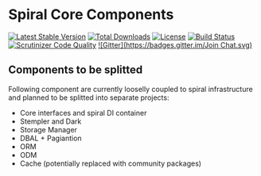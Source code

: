 Spiral Core Components
================================

[![Latest Stable Version](https://poser.pugx.org/spiral/components/v/stable)](https://packagist.org/packages/spiral/components) [![Total Downloads](https://poser.pugx.org/spiral/components/downloads)](https://packagist.org/packages/spiral/components) [![License](https://poser.pugx.org/spiral/components/license)](https://packagist.org/packages/spiral/components)
[![Build Status](https://travis-ci.org/spiral/components.svg?branch=master)](https://travis-ci.org/spiral/components)
[![Scrutinizer Code Quality](https://scrutinizer-ci.com/g/spiral/components/badges/quality-score.png)](https://scrutinizer-ci.com/g/spiral/components/?branch=master) [![Gitter](https://badges.gitter.im/Join Chat.svg)](https://gitter.im/spiral/hotline)

Components to be splitted
-------------------------
Following component are currently looselly coupled to spiral infrastructure and planned to be splitted into separate projects:
* Core interfaces and spiral DI container
* Stempler and Dark
* Storage Manager
* DBAL + Pagiantion
* ORM
* ODM
* Cache (potentially replaced with community packages)

